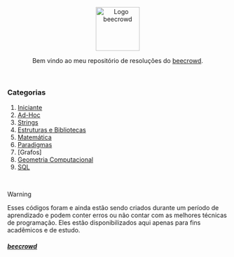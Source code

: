   <p align="center">
    <img src="https://dka575ofm4ao0.cloudfront.net/pages-transactional_logos/retina/9144/beecrowd__roxoVert_%281%29_%281%29.png" alt="Logo beecrowd" height="100re" />
  </p>

  <p align="center">Bem vindo ao meu repositório de resoluções do 
      <a href="https://www.beecrowd.com.br/">beecrowd</a>.
  </p>

  <br />

  ### Categorias

  1. [Iniciante](https://github.com/oliveiradsmatheus/beecrowd/tree/main/1%20-%20Iniciante)
  2. [Ad-Hoc](https://github.com/oliveiradsmatheus/beecrowd/tree/main/2%20-%20Ad-Hoc)
  3. [Strings](https://github.com/oliveiradsmatheus/beecrowd/tree/main/3%20-%20Strings)
  4. [Estruturas e Bibliotecas](https://github.com/oliveiradsmatheus/beecrowd/tree/main/4%20-%20Estruturas%20e%20Bibliotecas)
  5. [Matemática](https://github.com/oliveiradsmatheus/beecrowd/tree/main/5%20-%20Matem%C3%A1tica)
  6. [Paradigmas](https://github.com/oliveiradsmatheus/beecrowd/tree/main/6%20-%20Paradigmas)
  7. [Grafos]
  8. [Geometria Computacional](https://github.com/oliveiradsmatheus/beecrowd/tree/main/8%20-%20Geometria%20Computacional)
  9. [SQL](https://github.com/oliveiradsmatheus/beecrowd/tree/main/9%20-%20SQL)

  <br />

  > [!WARNING]
  >
  > Esses códigos foram e ainda estão sendo criados durante um período de aprendizado e podem conter erros ou não contar com as melhores técnicas de programação. Eles estão disponibilizados aqui apenas para fins acadêmicos e de estudo.

  ##### [beecrowd](https://judge.beecrowd.com/pt/profile/792168)
